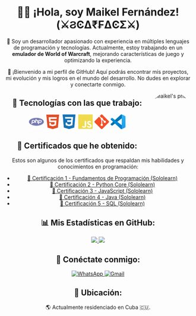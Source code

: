 <div align="center">
  <h1>👨‍💻 ¡Hola, soy Maikel Fernández! (⚔ϨϾ∆₹₣∆ϾƩ⚔)</h1>
  <p>👋 Soy un desarrollador apasionado con experiencia en múltiples lenguajes de programación y tecnologías. Actualmente, estoy trabajando en un <strong>emulador de World of Warcraft</strong>, mejorando características de juego y optimizando la experiencia.</p>
  <p>🚀 ¡Bienvenido a mi perfil de GitHub! Aquí podrás encontrar mis proyectos, mi evolución y mis logros en el mundo del desarrollo. No dudes en explorar y conectarte conmigo.</p>

  <a href="https://www.linkedin.com/in/mikefernandz" target="_blank">
    <img align="right" alt="Maikel's photo" height="150" style="border-radius: 50px;" src="https://user-images.githubusercontent.com/50658729/150192870-85e99bf3-1dfd-493a-928c-196dec858896.jpg">
  </a>
</div>

<h2 align="center">🔧 Tecnologías con las que trabajo:</h2>
<div align="center">
  <img alt="PHP" height="40" width="40" src="https://raw.githubusercontent.com/devicons/devicon/master/icons/php/php-plain.svg">
  <img alt="HTML5" height="40" width="40" src="https://raw.githubusercontent.com/devicons/devicon/master/icons/html5/html5-plain.svg">
  <img alt="CSS3" height="40" width="40" src="https://raw.githubusercontent.com/devicons/devicon/master/icons/css3/css3-plain.svg">
  <img alt="JavaScript" height="40" width="40" src="https://raw.githubusercontent.com/devicons/devicon/master/icons/javascript/javascript-plain.svg">
  <img alt="Git" height="40" width="40" src="https://raw.githubusercontent.com/devicons/devicon/master/icons/git/git-original.svg">
  <img alt="VSCode" height="40" width="40" src="https://raw.githubusercontent.com/devicons/devicon/master/icons/vscode/vscode-original.svg">
</div>

<h2 align="center">📜 Certificados que he obtenido:</h2>
<p align="center">Estos son algunos de los certificados que respaldan mis habilidades y conocimientos en programación:</p>
<div align="center">
  <ul>
    <li><a href="https://blob.sololearn.com/certificates/7e413869-624d-4e4f-93ad-fc29e9c9c3e4.pdf" target="_blank">🔹 Certificación 1 - Fundamentos de Programación (Sololearn)</a></li>
    <li><a href="https://api2.sololearn.com/v2/certificates/CT-TDF2DD2A/image/pdf?t=638756656710893990" target="_blank">🔹 Certificación 2 - Python Core (Sololearn)</a></li>
    <li><a href="https://api2.sololearn.com/v2/certificates/CT-LLU685YX/image/pdf?t=638756656710820020" target="_blank">🔹 Certificación 3 - JavaScript (Sololearn)</a></li>
    <li><a href="https://api2.sololearn.com/v2/certificates/CT-VIHJ5HES/image/pdf?t=638756656710977190" target="_blank">🔹 Certificación 4 - Java (Sololearn)</a></li>
    <li><a href="https://api2.sololearn.com/v2/certificates/CC-QNFH80IC/image/pdf?t=638756656711671900" target="_blank">🔹 Certificación 5 - SQL (Sololearn)</a></li>
  </ul>
</div>

<h2 align="center">📊 Mis Estadísticas en GitHub:</h2>
<div align="center">
  <a href="https://github.com/mikefernandz">
    <img height="180em" src="https://github-readme-stats.vercel.app/api?username=mikefernandz&show_icons=true&theme=merko"/>
  </a>
  <a href="https://github.com/mikefernandz">
    <img height="180em" src="https://github-readme-stats.vercel.app/api/top-langs/?username=mikefernandz&layout=compact&theme=merko"/>
  </a>
</div>

<h2 align="center">📱 Conéctate conmigo:</h2>
<div align="center"> 
  <a href="https://wa.me/+5353716361" target="_blank">
    <img src="https://img.shields.io/badge/WhatsApp-25D366?style=for-the-badge&logo=whatsapp&logoColor=white" alt="WhatsApp">
  </a>
  <a href="mailto:maikelfernandez970724@gmail.com" target="_blank">
    <img src="https://img.shields.io/badge/Gmail-D14836?style=for-the-badge&logo=gmail&logoColor=white" alt="Gmail">
  </a>
</div>

<h2 align="center">📍 Ubicación:</h2>
<p align="center">🌎 Actualmente residenciado en Cuba 🇨🇺.</p>